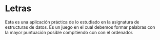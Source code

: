# Letras
Esta es una aplicación práctica de lo estudiado en la asignatura de estructuras de datos.
Es un juego en el cual debemos formar palabras con la mayor puntuación posible compitiendo con con el ordenador.
